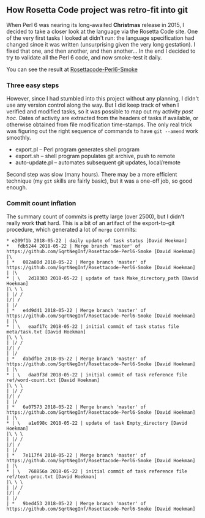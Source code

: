 ## How Rosetta Code project was retro-fit into git

When Perl 6 was nearing its long-awaited __Christmas__ release in 2015, I decided to take
a closer look at the language via the Rosetta Code site.  One of the very first tasks I 
looked at didn't run: the language specification had changed since it was written 
(unsurprising given the very long gestation). I fixed that one, and then another, and then 
another...  In the end I decided to try to validate all the Perl 6 code, and now smoke-test 
it daily.  

You can see the result at
[Rosettacode-Perl6-Smoke](https://github.com/SqrtNegInf/Rosettacode-Perl6-Smoke)

### Three easy steps

However, since I had stumbled into this project without any planning, I didn't use any
version control along the way. But I did keep track of when I verified and modified tasks, so it
was possible to map out my activity _post hoc_.
Dates of activity are extracted from the headers of tasks if available, or otherwise obtained
from file modification time-stamps.  The only real trick was figuring out the right sequence
of commands to have ```git --amend``` work smoothly.

* export.pl – Perl program generates shell program
* export.sh – shell program populates git archive, push to remote
* auto-update.pl – automates subsequent git updates, local/remote

Second step was slow (many hours). There may be a more efficient technique 
(my ```git``` skills are fairly basic), but it was a one-off job, so good enough.

### Commit count inflation

The summary count of commits is pretty large (over 2500), but I didn't really work **that** hard.
This is a bit of an artifact of the export-to-git procedure, which generated a lot of ```merge``` commits:

```
* e209f1b 2018-05-22 | daily update of task status [David Hoekman]
*   fdb5244 2018-05-22 | Merge branch 'master' of https://github.com/SqrtNegInf/Rosettacode-Perl6-Smoke [David Hoekman]
|\
| *   082a80d 2018-05-22 | Merge branch 'master' of https://github.com/SqrtNegInf/Rosettacode-Perl6-Smoke [David Hoekman]
| |\
* | \   2d18383 2018-05-22 | update of task Make_directory_path [David Hoekman]
|\ \ \
| |/ /
|/| /
| |/
| *   e4d9d41 2018-05-22 | Merge branch 'master' of https://github.com/SqrtNegInf/Rosettacode-Perl6-Smoke [David Hoekman]
| |\
* | \   eaaf17c 2018-05-22 | initial commit of task status file meta/task.txt [David Hoekman]
|\ \ \
| |/ /
|/| /
| |/
| *   dabdfbe 2018-05-22 | Merge branch 'master' of https://github.com/SqrtNegInf/Rosettacode-Perl6-Smoke [David Hoekman]
| |\
* | \   daa9f3d 2018-05-22 | initial commit of task reference file ref/word-count.txt [David Hoekman]
|\ \ \
| |/ /
|/| /
| |/
| *   6a07573 2018-05-22 | Merge branch 'master' of https://github.com/SqrtNegInf/Rosettacode-Perl6-Smoke [David Hoekman]
| |\
* | \   a1e698c 2018-05-22 | update of task Empty_directory [David Hoekman]
|\ \ \
| |/ /
|/| /
| |/
| *   7e117f4 2018-05-22 | Merge branch 'master' of https://github.com/SqrtNegInf/Rosettacode-Perl6-Smoke [David Hoekman]
| |\
* | \   768856a 2018-05-22 | initial commit of task reference file ref/text-proc.txt [David Hoekman]
|\ \ \
| |/ /
|/| /
| |/
| *   9bed453 2018-05-22 | Merge branch 'master' of https://github.com/SqrtNegInf/Rosettacode-Perl6-Smoke [David Hoekman]
````
